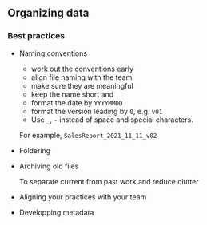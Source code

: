 ## Organizing data

### Best practices

- Naming conventions

  - work out the conventions early
  - align file naming with the team
  - make sure they are meaningful
  - keep the name short and
  - format the date by `YYYYMMDD`
  - format the version leading by `0`, e.g. `v01`
  - Use `_`, `-` instead of space and special characters.

  For example, `SalesReport_2021_11_11_v02`

- Foldering

- Archiving old files

  To separate current from past work and reduce clutter

- Aligning your practices with your team

- Developping metadata
